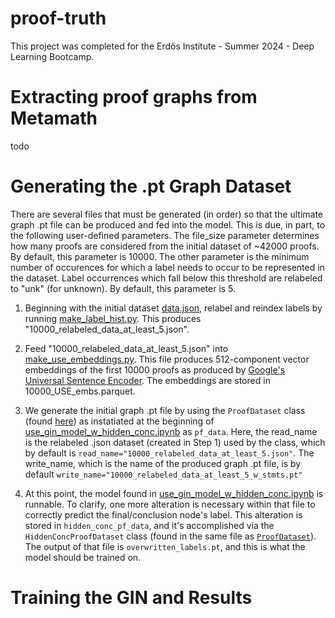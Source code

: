 # proof-truth
This project was completed for the Erdős Institute - Summer 2024 - Deep Learning Bootcamp.

# Extracting proof graphs from Metamath
todo 

# Generating the .pt Graph Dataset

There are several files that must be generated (in order) so that the ultimate graph .pt file can be produced and fed into the model. This is due, in part, to the following user-defined parameters. The file_size parameter determines how many proofs are considered from the initial dataset of ~42000 proofs. By default, this parameter is 10000. The other parameter is the minimum number of occurences for which a label needs to occur to be represented in the dataset. Label occurrences which fall below this threshold are relabeled to "unk" (for unknown). By default, this parameter is 5.

1. Beginning with the initial dataset [data.json](https://github.com/jableable/proof-truth/blob/main/Model/USE%20GIN%20model/data/raw/data.json), relabel and reindex labels by running [make_label_hist.py](https://github.com/jableable/proof-truth/blob/main/Model/USE%20GIN%20model/make_label_hist.py). This produces "10000_relabeled_data_at_least_5.json".

2. Feed "10000_relabeled_data_at_least_5.json" into [make_use_embeddings.py](https://github.com/jableable/proof-truth/blob/main/Model/USE%20GIN%20model/make_use_embeddings.py). This file produces 512-component vector embeddings of the first 10000 proofs as produced by [Google's Universal Sentence Encoder](https://research.google/pubs/universal-sentence-encoder/). The embeddings are stored in 10000_USE_embs.parquet.

3. We generate the initial graph .pt file by using the <code>ProofDataset</code> class (found [here](https://github.com/jableable/proof-truth/blob/main/Model/USE%20GIN%20model/use_dataset.py])) as instatiated at the beginning of [use_gin_model_w_hidden_conc.ipynb](https://github.com/jableable/proof-truth/blob/main/Model/USE%20GIN%20model/use_gin_model_w_hidden_conc.ipynb) as <code>pf_data</code>. Here, the read_name is the relabeled .json dataset (created in Step 1) used by the class, which by default is <code>read_name="10000_relabeled_data_at_least_5.json"</code>. The write_name, which is the name of the produced graph .pt file, is by default <code>write_name="10000_relabeled_data_at_least_5_w_stmts.pt"</code>

4. At this point, the model found in [use_gin_model_w_hidden_conc.ipynb](https://github.com/jableable/proof-truth/blob/main/Model/USE%20GIN%20model/use_gin_model_w_hidden_conc.ipynb) is runnable. To clarify, one more alteration is necessary within that file to correctly predict the final/conclusion node's label. This alteration is stored in <code>hidden_conc_pf_data</code>, and it's accomplished via the <code>HiddenConcProofDataset</code> class (found in the same file as  [<code>ProofDataset</code>](https://github.com/jableable/proof-truth/blob/main/Model/USE%20GIN%20model/use_dataset.py])). The output of that file is <code>overwritten_labels.pt</code>, and this is what the model should be trained on.

# Training the GIN and Results







